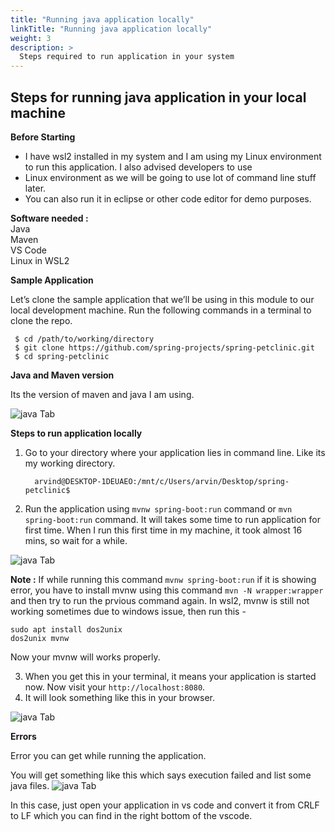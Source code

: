```yaml
---
title: "Running java application locally"
linkTitle: "Running java application locally"
weight: 3
description: >
  Steps required to run application in your system
---
```



## Steps for running java application in your local machine

**Before Starting** 

 - I have wsl2 installed in my system and I am using my Linux environment to run this application. I also advised developers to use
  - Linux environment as we will be going to use lot of command line stuff later.
   - You can also run it in eclipse or other code editor for demo purposes.

**Software needed :**  
Java   
Maven  
VS Code  
Linux in WSL2   

**Sample Application** 

Let’s clone the sample application that we’ll be using in this module to our local development machine. Run the following commands in a terminal to clone the repo.
```
 $ cd /path/to/working/directory
 $ git clone https://github.com/spring-projects/spring-petclinic.git
 $ cd spring-petclinic

```
**Java and Maven version**

Its the version of maven and java I am using.

![java Tab](/java_maven_version.png)

**Steps to run application locally**

1. Go to your directory where your application lies in command line. Like its my working directory.

   ```  arvind@DESKTOP-1DEUAEO:/mnt/c/Users/arvin/Desktop/spring-petclinic$```

2. Run the application using ``
mvnw spring-boot:run
`` command or ``
mvn spring-boot:run
`` command.
It will takes some time to run application for first time. When I run this first time in my machine, it took almost 16 mins, so wait for a while.

![java Tab](/application_started.png)

**Note :** If while running this command ``mvnw spring-boot:run`` if it is showing error, you have to install mvnw using this command ``mvn -N wrapper:wrapper`` and then try to run the prvious command again. 
In wsl2, mvnw is still not working sometimes due to windows issue, then run this -

    sudo apt install dos2unix
    dos2unix mvnw
    
Now your mvnw will works properly.


3. When you get this in your terminal, it means your application is started now. Now visit your `http://localhost:8080`. 
4. It will look something like this in your browser.

![java Tab](/spring_ui.png)

**Errors**

Error you can get while running the application.

You will get something like this which says execution failed and list some java files.
![java Tab](/maven_error.png)

In this case, just open your application in vs code and convert it from CRLF to LF which you can find in the right bottom of the vscode.
